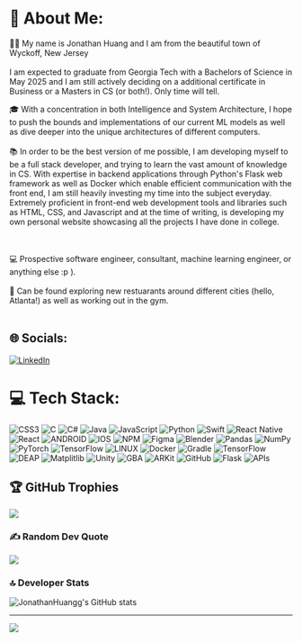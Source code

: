 # 💫 About Me:
👋🏽 My name is Jonathan Huang and I am from the beautiful town of Wyckoff, New Jersey <br><br> I am expected to graduate from Georgia Tech with a Bachelors of Science in May 2025 and I am still actively deciding on a additional certificate in Business or a Masters in CS (or both!). Only time will tell. 


🎓 With a concentration in both Intelligence and System Architecture, I hope to push the bounds and implementations of our current ML models as well as dive deeper into the unique architectures of different computers. <br><br>📚 In order to be the best version of me possible, I am developing myself to be a full stack developer, and trying to learn the vast amount of knowledge in CS. With expertise in backend applications through Python's Flask web framework as well as Docker which enable efficient communication with the front end, I am still heavily investing my time into the subject everyday. Extremely proficient in front-end web development tools and libraries such as HTML, CSS, and Javascript and at the time of writing, is developing my own personal website showcasing all the projects I have done in college.  


<br><br>💻 Prospective software engineer, consultant, machine learning engineer, or anything else :p ).<br><br>🏐 Can be found exploring new restuarants around different cities (hello, Atlanta!) as well as working out in the gym.<br><br>


## 🌐 Socials:
[![LinkedIn](https://img.shields.io/badge/LinkedIn-%230077B5.svg?logo=linkedin&logoColor=white)](https://linkedin.com/in/jonathanhuangg/) 

# 💻 Tech Stack:
![CSS3](https://img.shields.io/badge/css3-%231572B6.svg?style=for-the-badge&logo=css3&logoColor=white) ![C](https://img.shields.io/badge/c-%2300599C.svg?style=for-the-badge&logo=c&logoColor=white) ![C#](https://img.shields.io/badge/c%23-%23239120.svg?style=for-the-badge&logo=c-sharp&logoColor=white) ![Java](https://img.shields.io/badge/java-%23ED8B00.svg?style=for-the-badge&logo=java&logoColor=white) ![JavaScript](https://img.shields.io/badge/javascript-%23323330.svg?style=for-the-badge&logo=javascript&logoColor=%23F7DF1E) ![Python](https://img.shields.io/badge/python-3670A0?style=for-the-badge&logo=python&logoColor=ffdd54) ![Swift](https://img.shields.io/badge/swift-F54A2A?style=for-the-badge&logo=swift&logoColor=white) ![React Native](https://img.shields.io/badge/react_native-%2320232a.svg?style=for-the-badge&logo=react&logoColor=%2361DAFB) ![React](https://img.shields.io/badge/react-%2320232a.svg?style=for-the-badge&logo=react&logoColor=%2361DAFB) ![ANDROID](https://img.shields.io/badge/android-%2320232a.svg?style=for-the-badge&logo=android&logoColor=%a4c639) ![IOS](https://img.shields.io/badge/IOS-%2320232a.svg?style=for-the-badge&logo=apple&logoColor=white) ![NPM](https://img.shields.io/badge/NPM-%23000000.svg?style=for-the-badge&logo=npm&logoColor=white) ![Figma](https://img.shields.io/badge/figma-%23F24E1E.svg?style=for-the-badge&logo=figma&logoColor=white) ![Blender](https://img.shields.io/badge/blender-%23F5792A.svg?style=for-the-badge&logo=blender&logoColor=white) ![Pandas](https://img.shields.io/badge/pandas-%23150458.svg?style=for-the-badge&logo=pandas&logoColor=white) ![NumPy](https://img.shields.io/badge/numpy-%23013243.svg?style=for-the-badge&logo=numpy&logoColor=white) ![PyTorch](https://img.shields.io/badge/PyTorch-%23EE4C2C.svg?style=for-the-badge&logo=PyTorch&logoColor=white) ![TensorFlow](https://img.shields.io/badge/TensorFlow-%23FF6F00.svg?style=for-the-badge&logo=TensorFlow&logoColor=white) ![LINUX](https://img.shields.io/badge/Linux-FCC624?style=for-the-badge&logo=linux&logoColor=black) ![Docker](https://img.shields.io/badge/docker-%230db7ed.svg?style=for-the-badge&logo=docker&logoColor=white) ![Gradle](https://img.shields.io/badge/Gradle-02303A.svg?style=for-the-badge&logo=Gradle&logoColor=white) ![TensorFlow](https://img.shields.io/badge/TensorFlow-%23FF6F00.svg?style=for-the-badge&logo=TensorFlow&logoColor=white) ![DEAP](https://img.shields.io/badge/DEAP-0078D7.svg?style=for-the-badge&logo=python&logoColor=white) ![Matplitlib](https://img.shields.io/badge/Matplotlib-11557c.svg?style=for-the-badge&logo=python&logoColor=white) 
![Unity](https://img.shields.io/badge/Unity-000000.svg?style=for-the-badge&logo=unity&logoColor=white)
![GBA](https://img.shields.io/badge/GBA-7058A3.svg?style=for-the-badge)
![ARKit](https://img.shields.io/badge/ARKit-000000.svg?style=for-the-badge&logo=apple&logoColor=white)
![GitHub](https://img.shields.io/badge/GitHub-181717.svg?style=for-the-badge&logo=github&logoColor=white)
![Flask](https://img.shields.io/badge/Flask-000000.svg?style=for-the-badge&logo=flask&logoColor=white)
![APIs](https://img.shields.io/badge/APIs-0298c3.svg?style=for-the-badge)


## 🏆 GitHub Trophies
![](https://github-profile-trophy.vercel.app/?username=JonathanHuangg&theme=dark_dimmed&no-frame=false&no-bg=false&margin-w=4)

### ✍️ Random Dev Quote
![](https://quotes-github-readme.vercel.app/api?type=horizontal&theme=dark)

### 🔝 Developer Stats
![JonathanHuangg's GitHub stats](https://github-readme-stats.vercel.app/api?username=JonathanHuangg&show_icons=true&theme=dark)

---
[![](https://visitcount.itsvg.in/api?id=JonathanHuangg&icon=2&color=1)](https://visitcount.itsvg.in)

<!-- Proudly created with GPRM ( https://gprm.itsvg.in ) -->


